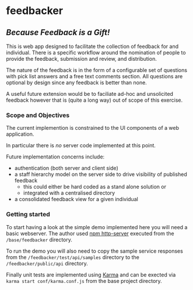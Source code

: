 # feedbacker

*Because Feedback is a Gift!*
-----------------------------

This is web app designed to facilitate the collection of feedback for and
individual.  There is a specific workflow around the nomination of people to
provide the feedback, submission and review, and distribution.

The nature of the feedback is in the form of a configurable set of questions 
with pick list answers and a free text comments section.  All questions are 
optional by design since any feedback is better than none.

A useful future extension would be to faciliate ad-hoc and unsolicited feedback
however that is (quite a long way) out of scope of this exercise.

### Scope and Objectives

The current implemention is constrained to the UI components of a web 
application.  

In particular there is *no* server code implemented at this point.

Future implementation concerns include:
* authentication (both server and client side)
* a staff hierarchy model on the server side to drive visibility of published
feedback
	* this could either be hard coded as a stand alone solution or
	* integrated with a centralised directory
* a consolidated feedback view for a given individual

### Getting started

To start having a look at the simple demo implemented here you will need a 
basic webserver. The author used [npm http-server](https://www.npmjs.com/package/http-server)
executed from the ```/base/feedbacker``` directory.

To run the demo you will also need to copy the sample service responses from
the ```/feedbacker/test/api/samples``` directory to the 
```/feedbacker/public/api``` directory.

Finally unit tests are implemented using [Karma](https://karma-runner.github.io/0.13/intro/configuration.html)
and can be exected via ```karma start conf/karma.conf.js``` from the base
project directory.
